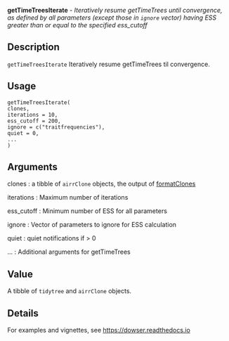 **getTimeTreesIterate** - *Iteratively resume getTimeTrees until convergence, as defined by 
all parameters (except those in `ignore` vector) having ESS 
greater than or equal to the specified ess_cutoff*

Description
--------------------

`getTimeTreesIterate` Iteratively resume getTimeTrees til convergence.


Usage
--------------------
```
getTimeTreesIterate(
clones,
iterations = 10,
ess_cutoff = 200,
ignore = c("traitfrequencies"),
quiet = 0,
...
)
```

Arguments
-------------------

clones
:   a tibble of `airrClone` objects, the output of
[formatClones](formatClones.md)

iterations
:   Maximum number of iterations

ess_cutoff
:   Minimum number of ESS for all parameters

ignore
:   Vector of parameters to ignore for ESS calculation

quiet
:   quiet notifications if > 0

...
:   Additional arguments for getTimeTrees




Value
-------------------

A tibble of `tidytree` and `airrClone` objects.


Details
-------------------

For examples and vignettes, see https://dowser.readthedocs.io









